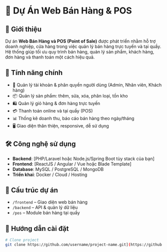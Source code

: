 # 🛒 Dự Án Web Bán Hàng & POS

## 📌 Giới thiệu
Dự án **Web Bán Hàng và POS (Point of Sale)** được phát triển nhằm hỗ trợ doanh nghiệp, cửa hàng trong việc quản lý bán hàng trực tuyến và tại quầy.  
Hệ thống giúp tối ưu quy trình bán hàng, quản lý sản phẩm, khách hàng, đơn hàng và thanh toán một cách hiệu quả.

## 🚀 Tính năng chính
- 👤 Quản lý tài khoản & phân quyền người dùng (Admin, Nhân viên, Khách hàng)  
- 📦 Quản lý sản phẩm: thêm, sửa, xóa, phân loại, tồn kho  
- 🛍️ Quản lý giỏ hàng & đơn hàng trực tuyến  
- 💳 Thanh toán online và tại quầy (POS)  
- 📊 Thống kê doanh thu, báo cáo bán hàng theo ngày/tháng  
- 🖥️ Giao diện thân thiện, responsive, dễ sử dụng  

## 🛠️ Công nghệ sử dụng
- **Backend**: [PHP/Laravel hoặc Node.js/Spring Boot tùy stack của bạn]  
- **Frontend**: [ReactJS / Angular / Vue hoặc Blade Template]  
- **Database**: MySQL / PostgreSQL / MongoDB  
- **Triển khai**: Docker / Cloud / Hosting  

## 📂 Cấu trúc dự án
- `/frontend` – Giao diện web bán hàng  
- `/backend` – API & quản lý dữ liệu  
- `/pos` – Module bán hàng tại quầy  

## 📖 Hướng dẫn cài đặt
```bash
# Clone project
git clone https://github.com/username/project-name.git](https://github.com/tranvandiep/Laravel-Web-Ban-Hang-POS.git

